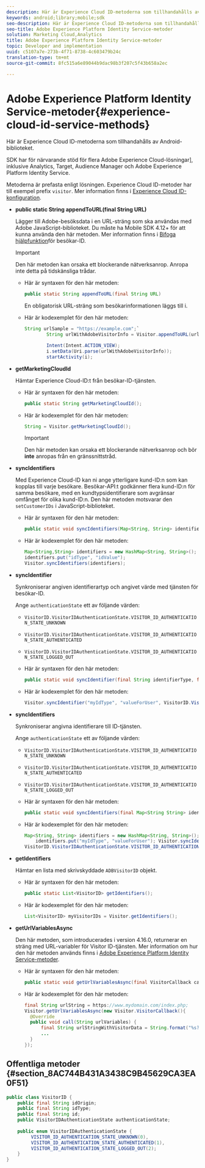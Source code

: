 ```yaml
---
description: Här är Experience Cloud ID-metoderna som tillhandahålls av Android-biblioteket.
keywords: android;library;mobile;sdk
seo-description: Här är Experience Cloud ID-metoderna som tillhandahålls av Android-biblioteket.
seo-title: Adobe Experience Platform Identity Service-metoder
solution: Marketing Cloud,Analytics
title: Adobe Experience Platform Identity Service-metoder
topic: Developer and implementation
uuid: c5107a7e-273b-4f71-8738-4c603479b24c
translation-type: tm+mt
source-git-commit: 8fc515a6e89044b9dac98b3f207c5f43b658a2ec

---
```



# Adobe Experience Platform Identity Service-metoder{#experience-cloud-id-service-methods}

Här är Experience Cloud ID-metoderna som tillhandahålls av Android-biblioteket.

SDK har för närvarande stöd för flera Adobe Experience Cloud-lösningar], inklusive Analytics, Target, Audience Manager och Adobe Experience Platform Identity Service.

Metoderna är prefasta enligt lösningen. Experience Cloud ID-metoder har till exempel prefix `visitor`. Mer information finns i [Experience Cloud ID-konfiguration](/help/android/c-marketing-cloud/mcvid.md).

* **public static String appendToURL(final String URL)**

   Lägger till Adobe-besöksdata i en URL-sträng som ska användas med Adobe JavaScript-biblioteket. Du måste ha Mobile SDK 4.12+ för att kunna använda den här metoden. Mer information finns i [Bifoga hjälpfunktion](https://marketing.adobe.com/resources/help/en_US/mcvid/mcvid-appendvisitorid.html)för besökar-ID.

   >[!IMPORTANT]
   >
   >Den här metoden kan orsaka ett blockerande nätverksanrop. Anropa inte detta på tidskänsliga trådar.

   * Här är syntaxen för den här metoden:

      ```java
      public static String appendToURL(final String URL) 
      ```

      En obligatorisk URL-sträng som besökarinformationen läggs till i.

   * Här är kodexemplet för den här metoden:

      ```java
      String urlSample = "https://example.com";`
              String urlWithAdobeVisitorInfo = Visitor.appendToURL(urlSample);
      
              Intent(Intent.ACTION_VIEW);
              i.setData(Uri.parse(urlWithAdobeVisitorInfo));
              startActivity(i);
      ```

* **getMarketingCloudId**

   Hämtar Experience Cloud-ID:t från besökar-ID-tjänsten.

   * Här är syntaxen för den här metoden:

      ```java
      public static String getMarketingCloudId(); 
      ```

   * Här är kodexemplet för den här metoden:

      ```java
      String = Visitor.getMarketingCloudId();
      ```

      >[!IMPORTANT]
      >
      >Den här metoden kan orsaka ett blockerande nätverksanrop och bör **inte** anropas från en gränssnittstråd.

* **syncIdentifiers**

   Med Experience Cloud-ID kan ni ange ytterligare kund-ID:n som kan kopplas till varje besökare. Besökar-API:t godkänner flera kund-ID:n för samma besökare, med en kundtypsidentifierare som avgränsar omfånget för olika kund-ID:n. Den här metoden motsvarar den `setCustomerIDs` i JavaScript-biblioteket.

   * Här är syntaxen för den här metoden:

      ```java
      public static void syncIdentifiers(Map<String, String> identifiers); 
      ```

   * Här är kodexemplet för den här metoden:

      ```java
      Map<String,String> identifiers = new HashMap<String, String>();
      identifiers.put("idType", "idValue");
      Visitor.syncIdentifiers(identifiers);
      ```

* **syncIdentifier**

   Synkroniserar angiven identifierartyp och angivet värde med tjänsten för besökar-ID.

   Ange `authenticationState` ett av följande värden:

   * `VisitorID.VisitorIDAuthenticationState.VISITOR_ID_AUTHENTICATION_STATE_UNKNOWN`
   * `VisitorID.VisitorIDAuthenticationState.VISITOR_ID_AUTHENTICATION_STATE_AUTHENTICATED`
   * `VisitorID.VisitorIDAuthenticationState.VISITOR_ID_AUTHENTICATION_STATE_LOGGED_OUT`

   * Här är syntaxen för den här metoden:

      ```java
      public static void syncIdentifier(final String identifierType, final String identifier, final VisitorID.VisitorIDAuthenticationState authenticationState);
      ```

   * Här är kodexemplet för den här metoden:

      ```java
      Visitor.syncIdentifier("myIdType", "valueForUser", VisitorID.VisitorIDAuthenticationState.VISITOR_ID_AUTHENTICATION_STATE_LOGGED_OUT);
      ```

* **syncIdentifiers**

   Synkroniserar angivna identifierare till ID-tjänsten.

   Ange `authenticationState` ett av följande värden:
   * `VisitorID.VisitorIDAuthenticationState.VISITOR_ID_AUTHENTICATION_STATE_UNKNOWN`
   * `VisitorID.VisitorIDAuthenticationState.VISITOR_ID_AUTHENTICATION_STATE_AUTHENTICATED`
   * `VisitorID.VisitorIDAuthenticationState.VISITOR_ID_AUTHENTICATION_STATE_LOGGED_OUT`

   * Här är syntaxen för den här metoden:

      ```java
      public static void syncIdentifiers(final Map<String String> identifiers, final VisitorID.VisitorIDAuthenticationState authenticationState);
      ```

   * Här är kodexemplet för den här metoden:

      ```java
      Map<String, String> identifiers = new HashMap<String, String>();
          identifiers.put("myIdType", "valueForUser"); Visitor.syncIdentifiers(identifiers,
      VisitorID.VisitorIDAuthenticationState.VISITOR_ID_AUTHENTICATION_STATE_AUTHENTICATED); 
      ```

* **getIdentifiers**

   Hämtar en lista med skrivskyddade `ADBVisitorID` objekt.

   * Här är syntaxen för den här metoden:

      ```java
      public static List<VisitorID> getIdentifiers(); 
      ```

   * Här är kodexemplet för den här metoden:

      ```java
      List<VisitorID> myVisitorIDs = Visitor.getIdentifiers(); 
      ```

* **getUrlVariablesAsync**

   Den här metoden, som introducerades i version 4.16.0, returnerar en sträng med URL-variabler för Visitor ID-tjänsten. Mer information om hur den här metoden används finns i [Adobe Experience Platform Identity Service-metoder](/help/android/reference/hybrid-app.md).

   * Här är syntaxen för den här metoden:

      ```java
      public static void getUrlVariablesAsync(final VisitorCallback callback);
      ```

   * Här är kodexemplet för den här metoden:

      ```java
      final String urlString = https://www.mydomain.com/index.php; 
      Visitor.getUrlVariablesAsync(new Visitor.VisitorCallback(){ 
        @Override 
        public void call(String urlVariables) { 
            final String urlStringWithVisitorData = String.format("%s?%s", urlString, urlVariables); 
            ...
        } 
      });
      ```

## Offentliga metoder {#section_8AC744B431A3438C9B45629CA3EA0F51}

```java
public class VisitorID { 
    public final String idOrigin; 
    public final String idType; 
    public final String id; 
    public VisitorIDAuthenticationState authenticationState; 
 
    public enum VisitorIDAuthenticationState { 
         VISITOR_ID_AUTHENTICATION_STATE_UNKNOWN(0), 
         VISITOR_ID_AUTHENTICATION_STATE_AUTHENTICATED(1), 
         VISITOR_ID_AUTHENTICATION_STATE_LOGGED_OUT(2); 
    } 
}
```
